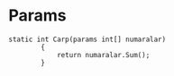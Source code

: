 # Params

```
static int Carp(params int[] numaralar)
        {
            return numaralar.Sum();
        }
```
